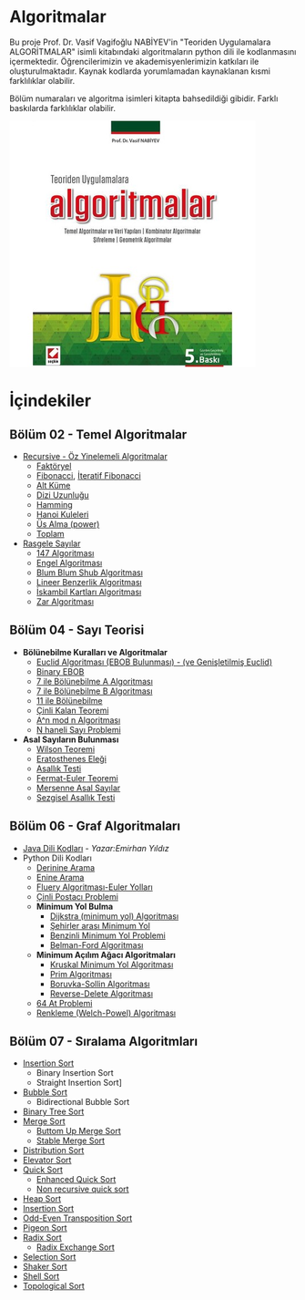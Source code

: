 # Algoritmalar

Bu proje Prof. Dr. Vasif Vagifoğlu NABİYEV'in "Teoriden Uygulamalara ALGORİTMALAR" isimli kitabındaki algoritmaların python dili ile kodlanmasını içermektedir. Öğrencilerimizin ve akademisyenlerimizin katkıları ile oluşturulmaktadır. Kaynak kodlarda yorumlamadan kaynaklanan kısmi farklılıklar olabilir.

Bölüm numaraları ve algoritma isimleri kitapta bahsedildiği gibidir. Farklı baskılarda farklılıklar olabilir.

![Algoritmalar Logo](/images/algoritmalar.jpg)

# İçindekiler

## Bölüm 02 - Temel Algoritmalar
* [Recursive - Öz Yinelemeli Algoritmalar](https://github.com/zyavuz610/algorithms_inKTU/tree/master/Blm02-Temeller%20(Temel%20Algoritmalar)/recursion)
  * [Faktöryel](https://github.com/zyavuz610/algorithms_inKTU/blob/master/Blm02-Temeller%20(Temel%20Algoritmalar)/recursion/Factorial.py)
  * [Fibonacci](https://github.com/zyavuz610/algorithms_inKTU/blob/master/Blm02-Temeller%20(Temel%20Algoritmalar)/recursion/Fibonacci.py), [İteratif Fibonacci](https://github.com/zyavuz610/algorithms_inKTU/blob/master/Blm02-Temeller%20(Temel%20Algoritmalar)/recursion/fibonacci-iterative.py)
  * [Alt Küme](https://github.com/zyavuz610/algorithms_inKTU/blob/master/Blm02-Temeller%20(Temel%20Algoritmalar)/recursion/alt_kume.py)
  * [Dizi Uzunluğu](https://github.com/zyavuz610/algorithms_inKTU/blob/master/Blm02-Temeller%20(Temel%20Algoritmalar)/recursion/dizi_uzunlugu.py)
  * [Hamming](https://github.com/zyavuz610/algorithms_inKTU/blob/master/Blm02-Temeller%20(Temel%20Algoritmalar)/recursion/hamming.py)
  * [Hanoi Kuleleri](https://github.com/zyavuz610/algorithms_inKTU/blob/master/Blm02-Temeller%20(Temel%20Algoritmalar)/recursion/hanoi.py)
  * [Üs Alma (power)](https://github.com/zyavuz610/algorithms_inKTU/blob/master/Blm02-Temeller%20(Temel%20Algoritmalar)/recursion/power.py)
  * [Toplam](https://github.com/zyavuz610/algorithms_inKTU/blob/master/Blm02-Temeller%20(Temel%20Algoritmalar)/recursion/toplam.py)
* [Rasgele Sayılar](https://github.com/zyavuz610/algorithms_inKTU/tree/master/Blm02-Temeller%20(Temel%20Algoritmalar)/random_numbers)
  * [147 Algoritması](https://github.com/zyavuz610/algorithms_inKTU/blob/master/Blm02-Temeller%20(Temel%20Algoritmalar)/random_numbers/147algoritmas%C4%B1.py)
  * [Engel Algoritması](https://github.com/zyavuz610/algorithms_inKTU/blob/master/Blm02-Temeller%20(Temel%20Algoritmalar)/random_numbers/Engel_algoritmas%C4%B1.py)
  * [Blum Blum Shub Algoritması](https://github.com/zyavuz610/algorithms_inKTU/blob/master/Blm02-Temeller%20(Temel%20Algoritmalar)/random_numbers/blumblumshub.py)
  * [Lineer Benzerlik Algoritması](https://github.com/zyavuz610/algorithms_inKTU/blob/master/Blm02-Temeller%20(Temel%20Algoritmalar)/random_numbers/LineerBenzerlikAlgoritmas%C4%B1.py)
  * [İskambil Kartları Algoritması](https://github.com/zyavuz610/algorithms_inKTU/blob/master/Blm02-Temeller%20(Temel%20Algoritmalar)/random_numbers/iskambil_kartlar%C4%B1.py)
  * [Zar Algoritması](https://github.com/zyavuz610/algorithms_inKTU/blob/master/Blm02-Temeller%20(Temel%20Algoritmalar)/random_numbers/rastgelesayi_uretimi(zar_algoritmas%C4%B1).py)
  
## Bölüm 04 - Sayı Teorisi
* **Bölünebilme Kuralları ve Algoritmalar**
  * [Euclid Algoritması (EBOB Bulunması) - (ve Genişletilmiş Euclid)](https://github.com/zyavuz610/algorithms_inKTU/blob/master/Blm04-say%C4%B1%20teorisi/euclid%20algoritmas%C4%B1.py)
  * [Binary EBOB](https://github.com/zyavuz610/algorithms_inKTU/blob/master/Blm04-say%C4%B1%20teorisi/BinaryEbob.py)
  * [7 ile Bölünebilme A Algoritması](https://github.com/zyavuz610/algorithms_inKTU/blob/master/Blm04-say%C4%B1%20teorisi/bolunebilme_7A.py)
  * [7 ile Bölünebilme B Algoritması](https://github.com/zyavuz610/algorithms_inKTU/blob/master/Blm04-say%C4%B1%20teorisi/bolunebilme_7B.py)
  * [11 ile Bölünebilme](https://github.com/zyavuz610/algorithms_inKTU/blob/master/Blm04-say%C4%B1%20teorisi/bolunebilme_11.py)
  * [Çinli Kalan Teoremi](https://github.com/zyavuz610/algorithms_inKTU/blob/master/Blm04-say%C4%B1%20teorisi/Cinli_Kalan_Teoremi.py)
  * [A^n mod n Algoritması](https://github.com/zyavuz610/algorithms_inKTU/blob/master/Blm04-say%C4%B1%20teorisi/Mod_n_Algoritmas%C4%B1.py)
  * [N haneli Sayı Problemi](https://github.com/zyavuz610/algorithms_inKTU/blob/master/Blm04-say%C4%B1%20teorisi/n_haneli_sayi_problemi.py)
* **Asal Sayıların Bulunması**
  * [Wilson Teoremi](https://github.com/zyavuz610/algorithms_inKTU/blob/master/Blm04-say%C4%B1%20teorisi/wilson%20teoremi%20ile%20asal%20say%C4%B1%20bulma.py)
  * [Eratosthenes Eleği](https://github.com/zyavuz610/algorithms_inKTU/blob/master/Blm04-say%C4%B1%20teorisi/eratosthenes%20ele%C4%9Fi%20ile%20asal%20say%C4%B1%20bulma.py)
  * [Asallık Testi](https://github.com/zyavuz610/algorithms_inKTU/blob/master/Blm04-say%C4%B1%20teorisi/AsallikTesti.py)
  * [Fermat-Euler Teoremi](https://github.com/zyavuz610/algorithms_inKTU/blob/master/Blm04-say%C4%B1%20teorisi/fermat-euler-asallik-testi.py)
  * [Mersenne Asal Sayılar](https://github.com/zyavuz610/algorithms_inKTU/blob/master/Blm04-say%C4%B1%20teorisi/mersenne_asal_sayilar.py)
  * [Sezgisel Asallık Testi](https://github.com/zyavuz610/algorithms_inKTU/blob/master/Blm04-say%C4%B1%20teorisi/sezgisel_asallik_testi.py)

## Bölüm 06 - Graf Algoritmaları
* [Java Dili Kodları](Blm06-graf-algoritmaları/java/README.md) - _Yazar:Emirhan Yıldız_
* Python Dili Kodları
  * [Derinine Arama](https://github.com/zyavuz610/algorithms_inKTU/blob/master/Blm06-graf-algoritmalar%C4%B1/derinine%20arama.py)
  * [Enine Arama](https://github.com/zyavuz610/algorithms_inKTU/blob/master/Blm06-graf-algoritmalar%C4%B1/enine%20arama.py)
  * [Fluery Algoritması-Euler Yolları](https://github.com/zyavuz610/algorithms_inKTU/blob/master/Blm06-graf-algoritmalar%C4%B1/fleury%20algoritmas%C4%B1.py)
  * [Çinli Postacı Problemi](Blm06-graf-algoritmalar%C4%B1/%C3%87inli%20Postac%C4%B1%20Problemi.py)
  * **Minimum Yol Bulma**
    * [Dijkstra (minimum yol) Algoritması](Blm06-graf-algoritmalar%C4%B1/Dijkstra%20(minimum%20yol)%20Algoritmas%C4%B1.py)
    * [Şehirler arası Minimum Yol](Blm06-graf-algoritmalar%C4%B1/Dijkstra%20ile%20%C5%9Eehirler%20Aras%C4%B1%20Minimum%20Yol.py)
    * [Benzinli Minimum Yol Problemi](Blm06-graf-algoritmaları/benzinli_minimum_yol.py)
    * [Belman-Ford Algoritması](https://github.com/zyavuz610/algorithms_inKTU/blob/master/Blm06-graf-algoritmalar%C4%B1/belman-ford-minimum-yol.py)
  * **Minimum Açılım Ağacı Algoritmaları**
    * [Kruskal Minimum Yol Algoritması](Blm06-graf-algoritmaları/Kruskal_minimum_yol.py)
    * [Prim Algoritması](https://github.com/zyavuz610/algorithms_inKTU/blob/master/Blm06-graf-algoritmalar%C4%B1/prim-minimum-acilim-agaci.py)
    * [Boruvka-Sollin Algoritması](https://github.com/zyavuz610/algorithms_inKTU/blob/master/Blm06-graf-algoritmalar%C4%B1/boruvka-sollin-minimum-acilim.py)
    * [Reverse-Delete Algoritması](https://github.com/zyavuz610/algorithms_inKTU/blob/master/Blm06-graf-algoritmalar%C4%B1/reverse-delete_acilim_agaci.py)
  * [64 At Problemi](Blm06-graf-algoritmaları/64_at_problemi.py)
  * [Renkleme (Welch-Powel) Algoritması](https://github.com/zyavuz610/algorithms_inKTU/blob/master/Blm06-graf-algoritmalar%C4%B1/graf-renkleme.py)

## Bölüm 07 - Sıralama Algoritmları
* [Insertion Sort](https://github.com/zyavuz610/algorithms_inKTU/blob/master/Blm07-s%C4%B1ralama/insertionSort.py)
  * Binary Insertion Sort 
  * Straight Insertion Sort]
* [Bubble Sort](https://github.com/zyavuz610/algorithms_inKTU/blob/master/Blm07-s%C4%B1ralama/bubbleSort.py)  
  * Bidirectional Bubble Sort
* [Binary Tree Sort](https://github.com/zyavuz610/algorithms_inKTU/blob/master/Blm07-s%C4%B1ralama/BinaryTreeSort.py)
* [Merge Sort](https://github.com/zyavuz610/algorithms_inKTU/blob/master/Blm07-s%C4%B1ralama/MergeSort.py)
  * [Buttom Up Merge Sort](https://github.com/zyavuz610/algorithms_inKTU/blob/master/Blm07-s%C4%B1ralama/BottomUpMergeSort.py)
  * [Stable Merge Sort](https://github.com/zyavuz610/algorithms_inKTU/blob/master/Blm07-s%C4%B1ralama/StableMergeSort.py)
* [Distribution Sort](https://github.com/zyavuz610/algorithms_inKTU/blob/master/Blm07-s%C4%B1ralama/DistributionSort.py)
* [Elevator Sort](https://github.com/zyavuz610/algorithms_inKTU/blob/master/Blm07-s%C4%B1ralama/ElevatorSort.py)
* [Quick Sort](https://github.com/zyavuz610/algorithms_inKTU/blob/master/Blm07-s%C4%B1ralama/Quick_Sort.py)
  * [Enhanced Quick Sort](https://github.com/zyavuz610/algorithms_inKTU/blob/master/Blm07-s%C4%B1ralama/EnhancedQuickSort.py)
  * [Non recursive quick sort](https://github.com/zyavuz610/algorithms_inKTU/blob/master/Blm07-s%C4%B1ralama/Non_recurcive_quicksort.py)
* [Heap Sort](https://github.com/zyavuz610/algorithms_inKTU/blob/master/Blm07-s%C4%B1ralama/HeapSort.py)
* [Insertion Sort](https://github.com/zyavuz610/algorithms_inKTU/blob/master/Blm07-s%C4%B1ralama/insertionSort.py)
* [Odd-Even Transposition Sort](https://github.com/zyavuz610/algorithms_inKTU/blob/master/Blm07-s%C4%B1ralama/odd-even%20transpositionSort.py)
* [Pigeon Sort](https://github.com/zyavuz610/algorithms_inKTU/blob/master/Blm07-s%C4%B1ralama/PigeonSort.py)
* [Radix Sort](https://github.com/zyavuz610/algorithms_inKTU/blob/master/Blm07-s%C4%B1ralama/RadixSort.py)
  * [Radix Exchange Sort](https://github.com/zyavuz610/algorithms_inKTU/blob/master/Blm07-s%C4%B1ralama/Radix_exchange(basamakl%C4%B1yerdegisme).py)
* [Selection Sort](https://github.com/zyavuz610/algorithms_inKTU/blob/master/Blm07-s%C4%B1ralama/selectionsort.py)
* [Shaker Sort](https://github.com/zyavuz610/algorithms_inKTU/blob/master/Blm07-s%C4%B1ralama/ShakerSort.py)
* [Shell Sort](https://github.com/zyavuz610/algorithms_inKTU/blob/master/Blm07-s%C4%B1ralama/ShellSort.py)
* [Topological Sort](https://github.com/zyavuz610/algorithms_inKTU/blob/master/Blm07-s%C4%B1ralama/TopologicalSort.py)




